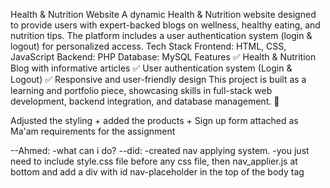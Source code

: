 Health & Nutrition Website
A dynamic Health & Nutrition website designed to provide users with expert-backed blogs on wellness, healthy eating, and nutrition tips. The platform includes a user authentication system (login & logout) for personalized access.
Tech Stack
Frontend: HTML, CSS, JavaScript
Backend: PHP
Database: MySQL
Features
✅ Health & Nutrition Blog with informative articles
 ✅ User authentication system (Login & Logout)
 ✅ Responsive and user-friendly design
This project is built as a learning and portfolio piece, showcasing skills in full-stack web development, backend integration, and database management. 🚀



Adjusted the styling + added the products + Sign up form attached as Ma'am requirements for the assignment 

--Ahmed:
    -what can i do?
  --did:
    -created nav applying system.
    -you just need to include style.css file before any css file, then nav_applier.js at bottom and
     add a div with id nav-placeholder in the top of the body tag